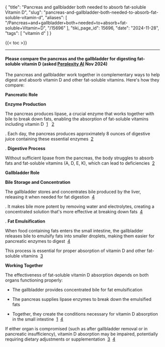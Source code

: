 {
    "title": "Pancreas and gallbladder both needed to absorb fat-soluble Vitamin D",
    "slug": "pancreas-and-gallbladder-both-needed-to-absorb-fat-soluble-vitamin-d",
    "aliases": [
        "/Pancreas+and+gallbladder+both+needed+to+absorb+fat-soluble+Vitamin+D",
        "/15696"
    ],
    "tiki_page_id": 15696,
    "date": "2024-11-28",
    "tags": [
        "vitamin d"
    ]
}


{{< toc >}}

---

#### Please compare the pancreas and the gallbladder for digesting fat-soluble vitamin D (asked [Perplexity AI](https://www.perplexity.ai/search/please-compare-the-pancreas-an-07QB1B.YTvSBxxu37BT2KQ) Nov 2024)

The pancreas and gallbladder work together in complementary ways to help digest and absorb vitamin D and other fat-soluble vitamins. Here's how they compare:

 **Pancreatic Role** 

 **Enzyme Production** 

The pancreas produces lipase, a crucial enzyme that works together with bile to break down fats, enabling the absorption of fat-soluble vitamins including vitamin D &nbsp;[1](https://pubmed.ncbi.nlm.nih.gov/38429963/) &nbsp; [2](https://www.hopkinsmedicine.org/health/conditions-and-diseases/the-digestive-process-what-is-the-role-of-your-pancreas-in-digestion)

. Each day, the pancreas produces approximately 8 ounces of digestive juice containing these essential enzymes &nbsp;[2](https://www.hopkinsmedicine.org/health/conditions-and-diseases/the-digestive-process-what-is-the-role-of-your-pancreas-in-digestion)

. **Digestive Process** 

Without sufficient lipase from the pancreas, the body struggles to absorb fats and fat-soluble vitamins (A, D, E, K), which can lead to deficiencies &nbsp;[2](https://www.hopkinsmedicine.org/health/conditions-and-diseases/the-digestive-process-what-is-the-role-of-your-pancreas-in-digestion)

 **Gallbladder Role** 

 **Bile Storage and Concentration** 

The gallbladder stores and concentrates bile produced by the liver, releasing it when needed for fat digestion  &nbsp;[4](https://surgeonadamharris.com/understanding-the-original-purpose-of-the-gallbladder/)

. It makes bile more potent by removing water and electrolytes, creating a concentrated solution that's more effective at breaking down fats &nbsp;[4](https://surgeonadamharris.com/understanding-the-original-purpose-of-the-gallbladder/)

. **Fat Emulsification** 

When food containing fats enters the small intestine, the gallbladder releases bile to emulsify fats into smaller droplets, making them easier for pancreatic enzymes to digest &nbsp;[4](https://surgeonadamharris.com/understanding-the-original-purpose-of-the-gallbladder/)

This process is essential for proper absorption of vitamin D and other fat-soluble vitamins  &nbsp;[3](https://www.cannonchiropracticnc.com/understanding-the-effects-of-a-cholecysectomy-gall-bladder-surgery-on-digestion-of-fat-soluble-vitamins/)

 **Working Together** 

The effectiveness of fat-soluble vitamin D absorption depends on both organs functioning properly:

* The gallbladder provides concentrated bile for fat emulsification

* The pancreas supplies lipase enzymes to break down the emulsified fats

* Together, they create the conditions necessary for vitamin D absorption in the small intestine &nbsp;[1](https://pubmed.ncbi.nlm.nih.gov/38429963/) &nbsp;[4](https://surgeonadamharris.com/understanding-the-original-purpose-of-the-gallbladder/)

If either organ is compromised (such as after gallbladder removal or in pancreatic insufficiency), vitamin D absorption may be impaired, potentially requiring dietary adjustments or supplementation  &nbsp;[3](https://www.cannonchiropracticnc.com/understanding-the-effects-of-a-cholecysectomy-gall-bladder-surgery-on-digestion-of-fat-soluble-vitamins/)  &nbsp;[4](https://surgeonadamharris.com/understanding-the-original-purpose-of-the-gallbladder/)